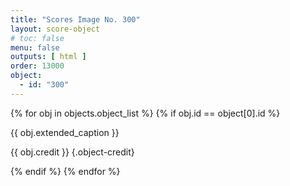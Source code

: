 ```yaml
---
title: "Scores Image No. 300"
layout: score-object
# toc: false
menu: false
outputs: [ html ]
order: 13000
object:
  - id: "300"
---
```


{% for obj in objects.object_list %}
{% if obj.id == object[0].id %}

{{ obj.extended_caption }}

{{ obj.credit }} {.object-credit}

{% endif %}
{% endfor %}
